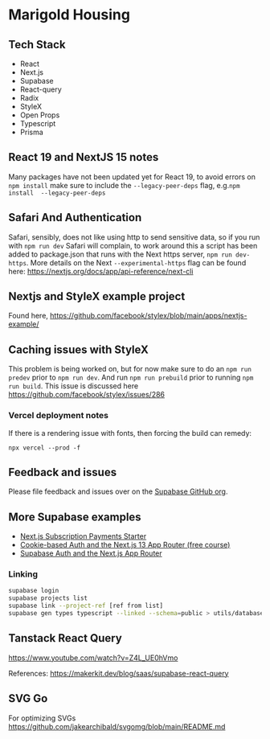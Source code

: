 # Marigold Housing

## Tech Stack

- React
- Next.js
- Supabase
- React-query
- Radix
- StyleX
- Open Props
- Typescript
- Prisma

## React 19 and NextJS 15 notes

Many packages have not been updated yet for React 19, to avoid errors on `npm install` make sure to include the `--legacy-peer-deps` flag, e.g.`npm install  --legacy-peer-deps`

## Safari And Authentication

Safari, sensibly, does not like using http to send sensitive data, so if you run with `npm run dev` Safari will complain, to work around this a script has been added to package.json that runs with the Next https server, `npm run dev-https`. More details on the Next `--experimental-https` flag can be found here: https://nextjs.org/docs/app/api-reference/next-cli

## Nextjs and StyleX example project

Found here, https://github.com/facebook/stylex/blob/main/apps/nextjs-example/

## Caching issues with StyleX

This problem is being worked on, but for now make sure to do an `npm run predev` prior to `npm run dev`. And run `npm run prebuild` prior to running `npm run build`. This issue is discussed here https://github.com/facebook/stylex/issues/286

### Vercel deployment notes

If there is a rendering issue with fonts, then forcing the build can remedy:

`npx vercel --prod -f`

## Feedback and issues

Please file feedback and issues over on the [Supabase GitHub org](https://github.com/supabase/supabase/issues/new/choose).

## More Supabase examples

- [Next.js Subscription Payments Starter](https://github.com/vercel/nextjs-subscription-payments)
- [Cookie-based Auth and the Next.js 13 App Router (free course)](https://youtube.com/playlist?list=PL5S4mPUpp4OtMhpnp93EFSo42iQ40XjbF)
- [Supabase Auth and the Next.js App Router](https://github.com/supabase/supabase/tree/master/examples/auth/nextjs)

### Linking

```bash
supabase login
supabase projects list
supabase link --project-ref [ref from list]
supabase gen types typescript --linked --schema=public > utils/database.types.ts
```

## Tanstack React Query

https://www.youtube.com/watch?v=Z4L_UE0hVmo

References:
https://makerkit.dev/blog/saas/supabase-react-query

## SVG Go

For optimizing SVGs https://github.com/jakearchibald/svgomg/blob/main/README.md

